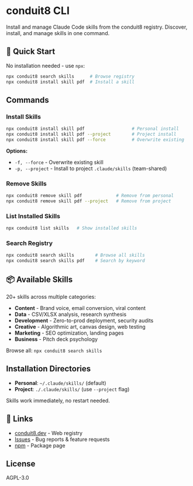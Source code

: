 # conduit8 CLI

Install and manage Claude Code skills from the conduit8 registry. Discover, install, and manage skills in one command.

## 🚀 Quick Start

No installation needed - use `npx`:

```bash
npx conduit8 search skills      # Browse registry
npx conduit8 install skill pdf  # Install a skill
```

## Commands

### Install Skills

```bash
npx conduit8 install skill pdf                  # Personal install
npx conduit8 install skill pdf --project        # Project install
npx conduit8 install skill pdf --force          # Overwrite existing
```

**Options:**

- `-f, --force` - Overwrite existing skill
- `-p, --project` - Install to project `.claude/skills` (team-shared)

### Remove Skills

```bash
npx conduit8 remove skill pdf             # Remove from personal
npx conduit8 remove skill pdf --project   # Remove from project
```

### List Installed Skills

```bash
npx conduit8 list skills   # Show installed skills
```

### Search Registry

```bash
npx conduit8 search skills        # Browse all skills
npx conduit8 search skills pdf    # Search by keyword
```

## 📦 Available Skills

20+ skills across multiple categories:

- **Content** - Brand voice, email conversion, viral content
- **Data** - CSV/XLSX analysis, research synthesis
- **Development** - Zero-to-prod deployment, security audits
- **Creative** - Algorithmic art, canvas design, web testing
- **Marketing** - SEO optimization, landing pages
- **Business** - Pitch deck psychology

Browse all: `npx conduit8 search skills`

## Installation Directories

- **Personal**: `~/.claude/skills/` (default)
- **Project**: `./.claude/skills/` (use `--project` flag)

Skills work immediately, no restart needed.

## 🔗 Links

- [conduit8.dev](https://conduit8.dev) - Web registry
- [Issues](https://github.com/alexander-zuev/conduit8/issues) - Bug reports & feature requests
- [npm](https://www.npmjs.com/package/conduit8) - Package page

## License

AGPL-3.0
